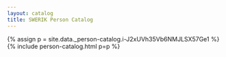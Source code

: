 ```yaml
---
layout: catalog
title: SWERIK Person Catalog
---
```

{% assign p = site.data._person-catalog.i-J2xUVh35Vb6NMJLSX57Ge1 %}
{% include person-catalog.html p=p %}


